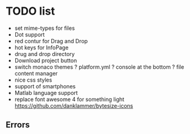 # TODO list

- set mime-types for files
- Dot support
- red contur for Drag and Drop
- hot keys for InfoPage
- drug and drop directory
- Download project button
- switch monaco themes
? platform.yml
? console at the bottom
? file content manager
- nice css styles
- support of smartphones
- Matlab language support
- replace font awesome 4 for something light
    https://github.com/danklammer/bytesize-icons

## Errors
